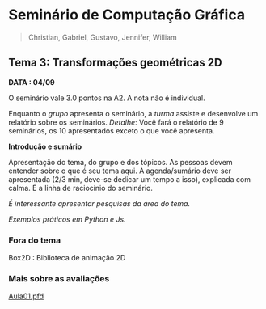# Seminário de Computação Gráfica

> Christian, Gabriel, Gustavo, Jennifer, William  

## Tema 3: Transformações geométricas 2D

**DATA : 04/09**

O seminário vale 3.0 pontos na A2. A nota não é individual.

Enquanto o *grupo* apresenta o seminário, a *turma* assiste e desenvolve um relatório sobre os seminários. *Detalhe*: Você fará o relatório de 9 seminários, os 10 apresentados exceto o que você apresenta.

**Introdução e sumário**

Apresentação do tema, do grupo e dos tópicos. As pessoas devem entender sobre o que é seu tema aqui.
A agenda/sumário deve ser apresentada (2/3 min, deve-se dedicar um tempo a isso), explicada com calma. É a linha de raciocínio do seminário.



*É interessante apresentar pesquisas da área do tema.*

*Exemplos práticos em Python e Js.*

### Fora do tema

Box2D : Biblioteca de animação 2D

### Mais sobre as avaliações

[Aula01.pfd](https://bb.cruzeirodosulvirtual.com.br/ultra/courses/_1021399_1/outline/file/_17934013_1)